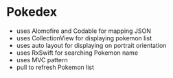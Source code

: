 # Pokedex
- uses Alomofire and Codable for mapping JSON
- uses CollectionView for displaying pokemon list
- uses auto layout for displaying on portrait orientation
- uses RxSwift for searching Pokemon name
- uses MVC pattern
- pull to refresh Pokemon list

  
  
